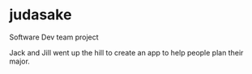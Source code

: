 # judasake
Software Dev team project




Jack and Jill went up the hill to create an app to help people plan their major. 
